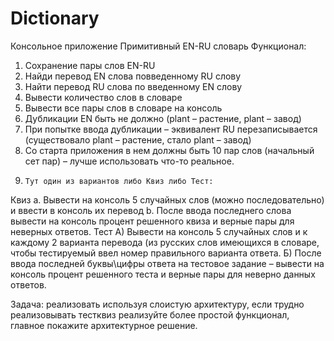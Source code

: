 # Dictionary

Консольное приложение Примитивный EN-RU словарь
Функционал:
1)    Сохранение пары слов EN-RU 
2)    Найди перевод EN слова повведенному RU слову
3)    Найти перевод RU слова по введенному EN слову
4)    Вывести количество слов в словаре
5)    Вывести все пары слов в словаре на консоль
6)    Дубликации EN быть не должно (plant – растение, plant – завод)
7)    При попытке ввода дубликации – эквивалент RU перезаписывается (существовало plant – растение, стало plant – завод)
8)    Со старта приложения в нем должны быть 10 пар слов (начальный сет пар) – лучше использовать что-то реальное.
9)     Тут один из вариантов либо Квиз либо Тест:
Квиз
a.    Вывести на консоль 5 случайных слов (можно последовательно) и ввести в консоль их перевод
b.    После ввода последнего слова вывести на консоль процент решенного квиза и верные пары для неверных ответов.
Тест
А) Вывести на консоль 5 случайных слов и к каждому 2 варианта перевода (из русских слов имеющихся в словаре, чтобы тестируемый ввел номер правильного варианта ответа.
Б) После ввода последней буквы\цифры ответа на тестовое задание – вывести на консоль процент решенного теста и верные пары для неверно данных ответов.

Задача: реализовать используя слоистую архитектуру, если трудно реализовывать тестквиз реализуйте более простой функционал, главное покажите архитектурное решение.
